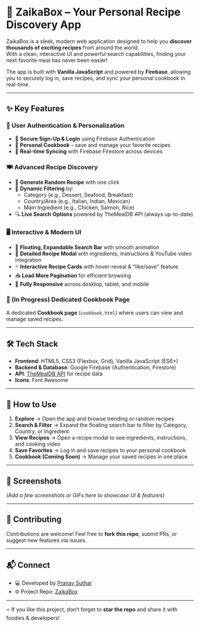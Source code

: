 # 🍳 ZaikaBox – Your Personal Recipe Discovery App  

ZaikaBox is a sleek, modern web application designed to help you **discover thousands of exciting recipes** from around the world.  
With a clean, interactive UI and powerful search capabilities, finding your next favorite meal has never been easier!  

The app is built with **Vanilla JavaScript** and powered by **Firebase**, allowing you to securely log in, save recipes, and sync your personal cookbook in real-time.  

---

## ✨ Key Features  

### 👤 User Authentication & Personalization  
- 🔑 **Secure Sign-Up & Login** using Firebase Authentication  
- 📖 **Personal Cookbook** – save and manage your favorite recipes  
- 🔄 **Real-time Syncing** with Firebase Firestore across devices  

### 🍽️ Advanced Recipe Discovery  
- 🎲 **Generate Random Recipe** with one click  
- 🧠 **Dynamic Filtering** by:  
  - Category (e.g., Dessert, Seafood, Breakfast)  
  - Country/Area (e.g., Italian, Indian, Mexican)  
  - Main Ingredient (e.g., Chicken, Salmon, Rice)  
- 🔍 **Live Search Options** powered by TheMealDB API (always up-to-date)  

### 🖥️ Interactive & Modern UI  
- 🔎 **Floating, Expandable Search Bar** with smooth animation  
- 📑 **Detailed Recipe Modal** with ingredients, instructions & YouTube video integration  
- 🃏 **Interactive Recipe Cards** with hover-reveal & "like/save" feature  
- 📥 **Load More Pagination** for efficient browsing  
- 📱 **Fully Responsive** across desktop, tablet, and mobile  

### 🚧 (In Progress) Dedicated Cookbook Page  
A dedicated **Cookbook page** (`cookbook.html`) where users can view and manage saved recipes.  

---

## 🛠️ Tech Stack  

- **Frontend**: HTML5, CSS3 (Flexbox, Grid), Vanilla JavaScript (ES6+)  
- **Backend & Database**: Google Firebase (Authentication, Firestore)  
- **API**: [TheMealDB API](https://www.themealdb.com/) for recipe data  
- **Icons**: Font Awesome  

---

## 🚀 How to Use  

1. **Explore** → Open the app and browse trending or random recipes  
2. **Search & Filter** → Expand the floating search bar to filter by Category, Country, or Ingredient  
3. **View Recipes** → Open a recipe modal to see ingredients, instructions, and cooking video  
4. **Save Favorites** → Log in and save recipes to your personal cookbook  
5. **Cookbook (Coming Soon)** → Manage your saved recipes in one place  

---

## 📸 Screenshots  

_(Add a few screenshots or GIFs here to showcase UI & features)_  

---

## 🤝 Contributing  

Contributions are welcome! Feel free to **fork this repo**, submit PRs, or suggest new features via issues.  

---

## 📬 Connect  

- 💻 Developed by [Pranay Suthar](https://github.com/Pranay-Suthar)
- 🌐 Project Repo: [ZaikaBox](https://github.com/Pranay-Suthar/ZAIKABOX)  

---

⭐ If you like this project, don’t forget to **star the repo** and share it with foodies & developers!  
